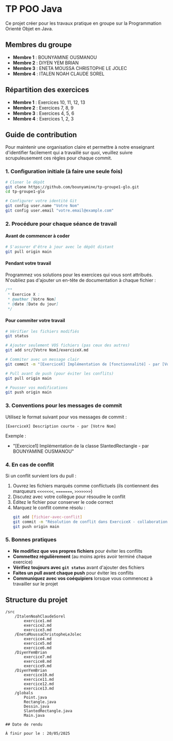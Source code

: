 # TP POO Java

Ce projet créer pour les travaux pratique en groupe sur la Programmation Orienté Objet en Java.

## Membres du groupe

- **Membre 1** : BOUNYAMINE OUSMANOU
- **Membre 2** : DIYEN YEM BRIAN
- **Membre 3** : ENETA MOUSSA CHRISTOPHE LE JOLEC
- **Membre 4** : ITALEN NOAH CLAUDE SOREL

## Répartition des exercices

- **Membre 1** : Exercices 10, 11, 12, 13
- **Membre 2** : Exercices 7, 8, 9
- **Membre 3** : Exercices 4, 5, 6
- **Membre 4** : Exercices 1, 2, 3

## Guide de contribution

Pour maintenir une organisation claire et permettre à notre enseignant d'identifier facilement qui a travaillé sur quoi, veuillez suivre scrupuleusement ces règles pour chaque commit.

### 1. Configuration initiale (à faire une seule fois)

```bash
# Cloner le dépôt
git clone https://github.com/bounyamine/tp-groupe1-glo.git
cd tp-groupe1-glo

# Configurer votre identité Git
git config user.name "Votre Nom"
git config user.email "votre.email@example.com"
```

### 2. Procédure pour chaque séance de travail

#### Avant de commencer à coder

```bash
# S'assurer d'être à jour avec le dépôt distant
git pull origin main
```

#### Pendant votre travail

Programmez vos solutions pour les exercices qui vous sont attribués.
N'oubliez pas d'ajouter un en-tête de documentation à chaque fichier :

```java
/**
 * Exercice X :
 * @author [Votre Nom]
 * @date [Date du jour]
 */
```

#### Pour commiter votre travail

```bash
# Vérifier les fichiers modifiés
git status

# Ajouter seulement VOS fichiers (pas ceux des autres)
git add src/[Votre Nom]/exerciceX.md

# Commiter avec un message clair
git commit -m "[ExerciceX] Implémentation de [fonctionnalité] - par [Votre Nom]"

# Pull avant de push (pour éviter les conflits)
git pull origin main

# Pousser vos modifications
git push origin main
```

### 3. Conventions pour les messages de commit

Utilisez le format suivant pour vos messages de commit :

```
[ExerciceX] Description courte - par [Votre Nom]
```

Exemple :
- "[Exercice1] Implémentation de la classe SlantedRectangle - par BOUNYAMINE OUSMANOU"


### 4. En cas de conflit

Si un conflit survient lors du pull :

1. Ouvrez les fichiers marqués comme conflictuels (ils contiennent des marqueurs `<<<<<<<`, `=======`, `>>>>>>>`)
2. Discutez avec votre collègue pour résoudre le conflit
3. Éditez le fichier pour conserver le code correct
4. Marquez le conflit comme résolu :
   ```bash
   git add [fichier-avec-conflit]
   git commit -m "Résolution de conflit dans ExerciceX - collaboration entre [Nom1] et [Nom2]"
   git push origin main
   ```

### 5. Bonnes pratiques

- **Ne modifiez que vos propres fichiers** pour éviter les conflits
- **Commettez régulièrement** (au moins après avoir terminé chaque exercice)
- **Vérifiez toujours avec `git status`** avant d'ajouter des fichiers
- **Faites un pull avant chaque push** pour éviter les conflits
- **Communiquez avec vos coéquipiers** lorsque vous commencez à travailler sur le projet

## Structure du projet

```
/src
    /ItalenNoahClaudeSorel
        exercice1.md
        exercice2.md
        exercice3.md
    /EnetaMoussaChristopheLeJolec
        exercice4.md
        exercice5.md
        exercice6.md
    /DiyenYemBrian
        exercice7.md
        exercice8.md
        exercice9.md
    /DiyenYemBrian
        exercice10.md
        exercice11.md
        exercice12.md
        exercice13.md
    /globals
        Point.java
        Rectangle.java
        Dessin.java
        SlantedRectangle.java
        Main.java

## Date de rendu

À finir pour le : 20/05/2025